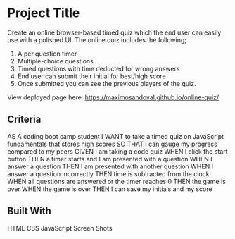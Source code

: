 # Project Title
Create an online browser-based timed quiz which the end user can easily use with a polished UI. The online quiz includes the following;
1. A per question timer 
2. Multiple-choice questions
3. Timed questions with time deducted for wrong answers
4. End user can submit their initial for best/high score
5. Once submitted you can see the previous players of the quiz.

View deployed page here: https://maximosandoval.github.io/online-quiz/

## Criteria
AS A coding boot camp student
I WANT to take a timed quiz on JavaScript fundamentals that stores high scores
SO THAT I can gauge my progress compared to my peers
GIVEN I am taking a code quiz
WHEN I click the start button
THEN a timer starts and I am presented with a question
WHEN I answer a question
THEN I am presented with another question
WHEN I answer a question incorrectly
THEN time is subtracted from the clock
WHEN all questions are answered or the timer reaches 0
THEN the game is over
WHEN the game is over
THEN I can save my initials and my score

## Built With
HTML
CSS
JavaScript
Screen Shots

